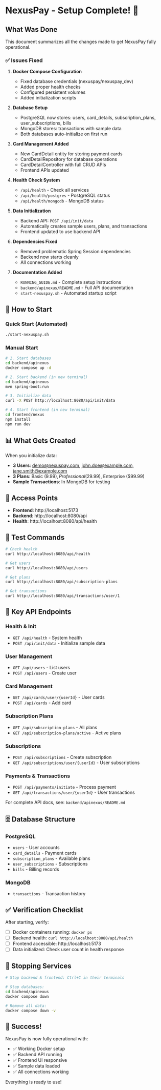 # NexusPay - Setup Complete! 🎉

## What Was Done

This document summarizes all the changes made to get NexusPay fully operational.

### ✅ Issues Fixed

1. **Docker Compose Configuration**
   - Fixed database credentials (nexuspay/nexuspay_dev)
   - Added proper health checks
   - Configured persistent volumes
   - Added initialization scripts

2. **Database Setup**
   - PostgreSQL now stores: users, card_details, subscription_plans, user_subscriptions, bills
   - MongoDB stores: transactions with sample data
   - Both databases auto-initialize on first run

3. **Card Management Added**
   - New CardDetail entity for storing payment cards
   - CardDetailRepository for database operations
   - CardDetailController with full CRUD APIs
   - Frontend APIs updated

4. **Health Check System**
   - `/api/health` - Check all services
   - `/api/health/postgres` - PostgreSQL status
   - `/api/health/mongodb` - MongoDB status

5. **Data Initialization**
   - Backend API: `POST /api/init/data`
   - Automatically creates sample users, plans, and transactions
   - Frontend updated to use backend API

6. **Dependencies Fixed**
   - Removed problematic Spring Session dependencies
   - Backend now starts cleanly
   - All connections working

7. **Documentation Added**
   - `RUNNING_GUIDE.md` - Complete setup instructions
   - `backend/apinexus/README.md` - Full API documentation
   - `start-nexuspay.sh` - Automated startup script

## 🚀 How to Start

### Quick Start (Automated)
```bash
./start-nexuspay.sh
```

### Manual Start
```bash
# 1. Start databases
cd backend/apinexus
docker compose up -d

# 2. Start backend (in new terminal)
cd backend/apinexus
mvn spring-boot:run

# 3. Initialize data
curl -X POST http://localhost:8080/api/init/data

# 4. Start frontend (in new terminal)
cd frontend/nexus
npm install
npm run dev
```

## 📊 What Gets Created

When you initialize data:
- **3 Users**: demo@nexuspay.com, john.doe@example.com, jane.smith@example.com
- **3 Plans**: Basic ($9.99), Professional ($29.99), Enterprise ($99.99)
- **Sample Transactions**: In MongoDB for testing

## 🔗 Access Points

- **Frontend**: http://localhost:5173
- **Backend**: http://localhost:8080/api
- **Health**: http://localhost:8080/api/health

## 🧪 Test Commands

```bash
# Check health
curl http://localhost:8080/api/health

# Get users
curl http://localhost:8080/api/users

# Get plans
curl http://localhost:8080/api/subscription-plans

# Get transactions
curl http://localhost:8080/api/transactions/user/1
```

## 📝 Key API Endpoints

### Health & Init
- `GET /api/health` - System health
- `POST /api/init/data` - Initialize sample data

### User Management
- `GET /api/users` - List users
- `POST /api/users` - Create user

### Card Management
- `GET /api/cards/user/{userId}` - User cards
- `POST /api/cards` - Add card

### Subscription Plans
- `GET /api/subscription-plans` - All plans
- `GET /api/subscription-plans/active` - Active plans

### Subscriptions
- `POST /api/subscriptions` - Create subscription
- `GET /api/subscriptions/user/{userId}` - User subscriptions

### Payments & Transactions
- `POST /api/payments/initiate` - Process payment
- `GET /api/transactions/user/{userId}` - User transactions

For complete API docs, see: `backend/apinexus/README.md`

## 🗄️ Database Structure

### PostgreSQL
- `users` - User accounts
- `card_details` - Payment cards
- `subscription_plans` - Available plans
- `user_subscriptions` - Subscriptions
- `bills` - Billing records

### MongoDB
- `transactions` - Transaction history

## ✅ Verification Checklist

After starting, verify:
- [ ] Docker containers running: `docker ps`
- [ ] Backend health: `curl http://localhost:8080/api/health`
- [ ] Frontend accessible: http://localhost:5173
- [ ] Data initialized: Check user count in health response

## 🛑 Stopping Services

```bash
# Stop backend & frontend: Ctrl+C in their terminals

# Stop databases:
cd backend/apinexus
docker compose down

# Remove all data:
docker compose down -v
```

## 🎉 Success!

NexusPay is now fully operational with:
- ✅ Working Docker setup
- ✅ Backend API running
- ✅ Frontend UI responsive
- ✅ Sample data loaded
- ✅ All connections working

Everything is ready to use!
